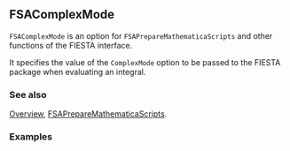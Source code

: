 ```mathematica
 
```

## FSAComplexMode

`FSAComplexMode` is an option for `FSAPrepareMathematicaScripts` and other functions of the FIESTA interface.

It specifies the value of the `ComplexMode` option to be passed to the FIESTA package when evaluating an integral.

### See also

[Overview](Extra/FeynHelpers.md), [FSAPrepareMathematicaScripts](FSAPrepareMathematicaScripts.md).

### Examples